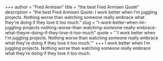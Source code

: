 +++
author = "Fred Armisen"
title = "the best Fred Armisen Quote"
description = "the best Fred Armisen Quote: I work better when I'm juggling projects. Nothing worse than watching someone really embrace what they're doing if they love it too much."
slug = "i-work-better-when-im-juggling-projects-nothing-worse-than-watching-someone-really-embrace-what-theyre-doing-if-they-love-it-too-much"
quote = '''I work better when I'm juggling projects. Nothing worse than watching someone really embrace what they're doing if they love it too much.'''
+++
I work better when I'm juggling projects. Nothing worse than watching someone really embrace what they're doing if they love it too much.
